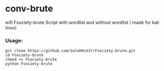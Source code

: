 # conv-brute
wifi Fsociety-brute Script with wordlist and without wordlist ( made for kali linux)

### Usage:
```
git clone https://github.com/SoloH4ck3r/Fsociety-brute.git
cd Fsociety-brute
chmod +x Fsociety-brute
python Fsociety-brute
```

